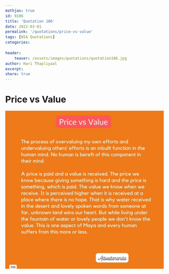 ```yaml
---
mathjax: true
id: 9106
title: 'Quotation 106'
date: 2022-03-01
permalink: '/quotations/price-vs-value'
tags: [WIA Quotations] 
categories: 

header:
    teaser: /assets/images/quotations/quotation106.jpg
author: Hari Thapliyaal 
excerpt:
share: true 
---
```


# Price vs Value

![Price vs Value](/assets/images/quotations/quotation106.jpg)
